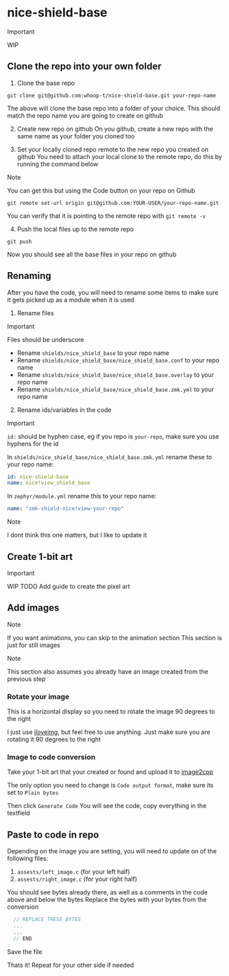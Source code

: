 # nice-shield-base

> [!IMPORTANT]
> WIP

## Clone the repo into your own folder

1. Clone the base repo
```
git clone git@github.com:whoop-t/nice-shield-base.git your-repo-name
```
The above will clone the base repo into a folder of your choice. This should match the repo name you are going to create on github

2. Create new repo on github
On you github, create a new repo with the same name as your folder you cloned too

3. Set your locally cloned repo remote to the new repo you created on github
You need to attach your local clone to the remote repo, do this by running the command below
> [!NOTE]
> You can get this but using the Code button on your repo on Github 
```
git remote set-url origin git@github.com:YOUR-USER/your-repo-name.git
```

You can verify that it is pointing to the remote repo with `git remote -v`

4. Push the local files up to the remote repo
```
git push
```
Now you should see all the base files in your repo on github

## Renaming

After you have the code, you will need to rename some items to make sure it gets picked up as a module when it is used

1. Rename files
> [!IMPORTANT]
> Files should be underscore

- Rename `shields/nice_shield_base` to your repo name
- Rename `shields/nice_shield_base/nice_shield_base.conf` to your repo name
- Rename `shields/nice_shield_base/nice_shield_base.overlay` to your repo name
- Rename `shields/nice_shield_base/nice_shield_base.zmk.yml` to your repo name


2. Rename ids/variables in the code
> [!IMPORTANT]
> `id:` should be hyphen case, eg if you repo is `your-repo`, make sure you use hyphens for the id

In `shields/nice_shield_base/nice_shield_base.zmk.yml` rename these to your repo name:
```yaml
id: nice-shield-base
name: nice!view_shield_base
```

In `zephyr/module.yml` rename this to your repo name:
```yaml
name: "zmk-shield-nice!view-your-repo"
```
> [!NOTE]
> I dont think this one matters, but I like to update it

## Create 1-bit art

> [!IMPORTANT]
> WIP
> TODO Add guide to create the pixel art

## Add images

> [!NOTE]
> If you want animations, you can skip to the animation section
> This section is just for still images

> [!NOTE]
> This section also assumes you already have an image created from the previous step

### Rotate your image

This is a horizontal display so you need to rotate the image 90 degrees to the right

I just use [iloveimg](https://www.iloveimg.com/rotate-image), but feel free to use anything. Just make sure you are rotating it 90 degrees to the right

### Image to code conversion

Take your 1-bit art that your created or found and upload it to
[image2cpp](https://javl.github.io/image2cpp/)

The only option you need to change is `Code output format`, make sure its set to `Plain bytes`

Then click `Generate Code`
You will see the code, copy everything in the textfield

## Paste to code in repo

Depending on the image you are setting, you will need to update on of the following files:
1. `assests/left_image.c` (for your left half)
2. `assests/right_image.c` (for your right half)

You should see bytes already there, as well as a comments in the code above and below the bytes
Replace the bytes with your bytes from the conversion
```c
  // REPLACE THESE BYTES
  ...
  ...
  // END
```

Save the file

Thats it! Repeat for your other side if needed
